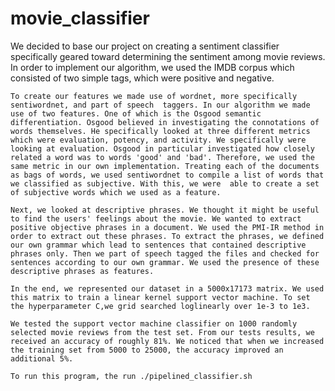 # movie_classifier

  We decided to base our project on creating a sentiment classifier specifically geared toward determining the sentiment among movie reviews. In order to implement our algorithm, we used the IMDB corpus which consisted of two simple tags, which were positive and negative. 

	To create our features we made use of wordnet, more specifically sentiwordnet, and part of speech  taggers. In our algorithm we made use of two features. One of which is the Osgood semantic differentiation. Osgood believed in investigating the connotations of words themselves. He specifically looked at three different metrics which were evaluation, potency, and activity. We specifically were looking at evaluation. Osgood in particular investigated how closely related a word was to words 'good' and 'bad'. Therefore, we used the same metric in our own implementation. Treating each of the documents as bags of words, we used sentiwordnet to compile a list of words that we classified as subjective. With this, we were  able to create a set of subjective words which we used as a feature.
	
	Next, we looked at descriptive phrases. We thought it might be useful to find the users' feelings about the movie. We wanted to extract positive objective phrases in a document. We used the PMI-IR method in order to extract out these phrases. To extract the phrases, we defined our own grammar which lead to sentences that contained descriptive phrases only. Then we part of speech tagged the files and checked for sentences according to our own grammar. We used the presence of these descriptive phrases as features.

	In the end, we represented our dataset in a 5000x17173 matrix. We used this matrix to train a linear kernel support vector machine. To set the hyperparameter C,we grid searched loglinearly over 1e-3 to 1e3.  

	We tested the support vector machine classifier on 1000 randomly selected movie reviews from the test set. From our tests results, we received an accuracy of roughly 81%. We noticed that when we increased the training set from 5000 to 25000, the accuracy improved an additional 5%.

	To run this program, the run ./pipelined_classifier.sh

